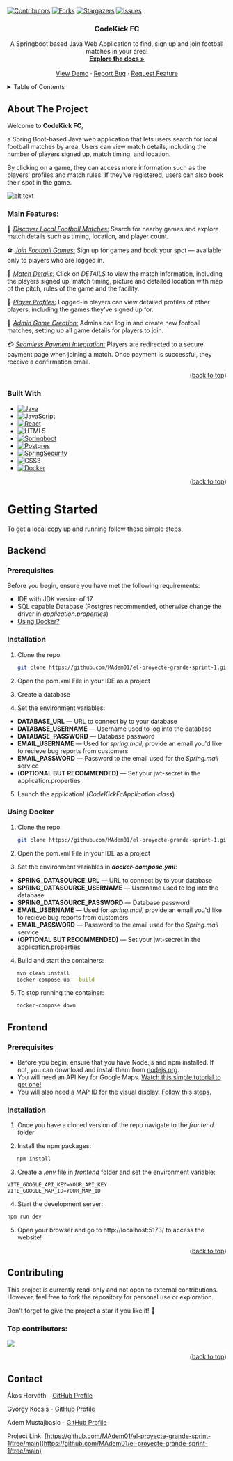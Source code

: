 <a id="readme-top"></a>

[![Contributors][contributors-shield]][contributors-url]
[![Forks][forks-shield]][forks-url]
[![Stargazers][stars-shield]][stars-url]
[![Issues][issues-shield]][issues-url]

<!-- PROJECT LOGO -->
<div align="center">
  <h3 align="center">CodeKick FC</h3>

  <p align="center">
    A Springboot based Java Web Application to find, sign up and join football matches in your area!
 <br />
    <a href="https://github.com/MAdem01/el-proyecte-grande-sprint-1"><strong>Explore the docs »</strong></a>
    <br />
    <br />
    <a href="https://github.com/MAdem01/el-proyecte-grande-sprint-1">View Demo</a>
    &middot;
    <a href="https://github.com/MAdem01/el-proyecte-grande-sprint-1/issues/new?labels=bug&template=bug-report---.md">Report Bug</a>
    &middot;
    <a href="https://github.com/MAdem01/el-proyecte-grande-sprint-1/issues/new?labels=enhancement&template=feature-request---.md">Request Feature</a>

</p>
</div>



<!-- TABLE OF CONTENTS -->
<details>
  <summary>Table of Contents</summary>
  <ol>
    <li>
      <a href="#about-the-project">About The Project</a>
      <ul>
         <li>
            <a href="#main-features">Main Features</a>
         </li>
         <li>
            <a href="#built-with">Built With</a>
         </li>
      </ul>
    </li>
    <li>
      <a href="#getting-started">Getting Started</a>
      <ul>
         <li>
            <a href="#backend">Backend</a>
         <ul>
            <li><a href="#backend-prerequisites">Prerequisites</a></li>
            <li><a href="#backend-installation">Installation</a></li>
         </ul>
         </li>
         <li>
            <a href="#frontend">Frontend</a>
         <ul>
            <li><a href="#frontend-prerequisites">Prerequisites</a></li>
            <li><a href="#frontend-installation">Installation</a></li>
         </ul>
         </li>
      </ul>
    </li>
    <li><a href="#contributing">Contributing</a></li>
    <li><a href="#contact">Contact</a></li>
    <li><a href="#acknowledgments">Acknowledgments</a></li>
  </ol>
</details>



<!-- ABOUT THE PROJECT -->

## About The Project

Welcome to **CodeKick FC**,

a Spring Boot-based Java web application that lets users search for local football matches by area. Users can view match
details, including the number of players signed up, match timing, and location.

By clicking on a game, they can access more information such as the players' profiles and match rules. If they've
registered, users can also book their spot in the game.

![alt text](https://i.imgur.com/Yp6e8p8.png)

### Main Features:

🔹 <u><i>Discover Local Football Matches:</i></u> Search for nearby games and explore match details such as timing,
location, and player count.

⚽ <u><i>Join Football Games:</i></u> Sign up for games and book your spot — available only to players who are logged in.

📝 <u><i>Match Details:</i></u> Click on _DETAILS_ to view the match information, including the players signed up, match
timing, picture and detailed location with map of the pitch, rules of the game and the facility.

👤 <u><i>Player Profiles:</i></u> Logged-in players can view detailed profiles of other players, including the games
they’ve signed up for.

🔑 <u><i>Admin Game Creation:</i></u> Admins can log in and create new football matches, setting up all game details for
players to join.

💳 <u><i>Seamless Payment Integration:</i></u> Players are redirected to a secure payment page when joining a match. Once
payment is successful, they receive a confirmation email.
<p align="right">(<a href="#readme-top">back to top</a>)</p>

### Built With

* [![Java][Java]][Java-url]
* [![JavaScript][Javascript-shield]][JavaScript-url]
* [![React][React-shield]][React-url]
* ![HTML5][HTML5-url]
* [![Springboot][boot-shield]][boot-url]
* [![Postgres][Postgre-shield]][postgre-url]
* [![SpringSecurity][security-shield]][security-url]
* ![CSS3][CSS3-url]
* [![Docker][Docker-shield]][Docker-url]

<p align="right">(<a href="#readme-top">back to top</a>)</p>

<!-- GETTING STARTED -->

# Getting Started

To get a local copy up and running follow these simple steps.

## Backend

<h3 id="backend-prerequisites">Prerequisites</h3>

Before you begin, ensure you have met the following requirements:

* IDE with JDK version of 17.
* SQL capable Database (Postgres recommended, otherwise change the driver in _application.properties_)
* <a href="#using-docker">Using Docker?</a>

<h3 id="backend-installation">Installation</h3>

1. Clone the repo:
   ```sh
   git clone https://github.com/MAdem01/el-proyecte-grande-sprint-1.git
   ```

2. Open the pom.xml File in your IDE as a project

3. Create a database

4. Set the environment variables:

* **DATABASE_URL** — URL to connect by to your database
* **DATABASE_USERNAME** — Username used to log into the database
* **DATABASE_PASSWORD** — Database password
* **EMAIL_USERNAME** — Used for _spring.mail_, provide an email you'd like to recieve bug reports from customers
* **EMAIL_PASSWORD** — Password to the email used for the _Spring.mail_ service
* **(OPTIONAL BUT RECOMMENDED)** — Set your jwt-secret in the application.properties

5. Launch the application! (_CodeKickFcApplication.class_)

### Using Docker

1. Clone the repo:
   ```sh
   git clone https://github.com/MAdem01/el-proyecte-grande-sprint-1.git
   ```

2. Open the pom.xml File in your IDE as a project


3. Set the environment variables in **_docker-compose.yml_**:

* **SPRING_DATASOURCE_URL** — URL to connect by to your database
* **SPRING_DATASOURCE_USERNAME** — Username used to log into the database
* **SPRING_DATASOURCE_PASSWORD** — Database password
* **EMAIL_USERNAME** — Used for _spring.mail_, provide an email you'd like to recieve bug reports from customers
* **EMAIL_PASSWORD** — Password to the email used for the _Spring.mail_ service
* **(OPTIONAL BUT RECOMMENDED)** — Set your jwt-secret in the application.properties


4. Build and start the containers:

```sh
   mvn clean install
   docker-compose up --build
```

5. To stop running the container:

```sh
   docker-compose down
```

## Frontend


<h3 id="frontend-prerequisites">Prerequisites</h3>

- Before you begin, ensure that you have Node.js and npm installed. If not, you can download and install them
  from <a href="https://nodejs.org/en/download">nodejs.org</a>.
- You will need an API Key for Google Maps. <a href="https://www.youtube.com/watch?v=hsNlz7-abd0&t=3s">Watch this simple tutorial to get one!</a>
- You will also need a MAP ID for the visual display. <a href="https://developers.google.com/maps/documentation/javascript/map-ids/get-map-id#create_map_ids">Follow this steps</a>.

<h3 id="frontend-installation">Installation</h3>

1. Once you have a cloned version of the repo navigate to the _frontend_ folder


2. Install the npm packages:

```sh
   npm install
```

3. Create a _.env_ file in _frontend_ folder and set the environment variable:

```
VITE_GOOGLE_API_KEY=YOUR_API_KEY
VITE_GOOGLE_MAP_ID=YOUR_MAP_ID
```

4. Start the development server:

```sh
npm run dev
```

5. Open your browser and go to http://localhost:5173/ to access the website!

<p align="right">(<a href="#readme-top">back to top</a>)</p>

<!-- CONTRIBUTING -->

## Contributing

This project is currently read-only and not open to external contributions.
However, feel free to fork the repository for personal use or exploration.

Don't forget to give the project a star if you like it! 🌟

### Top contributors:


<a href="https://github.com/MAdem01/el-proyecte-grande-sprint-1/graphs/contributors">
<img src="https://contrib.rocks/image?repo=MAdem01/el-proyecte-grande-sprint-1" />
</a>

<p align="right">(<a href="#readme-top">back to top</a>)</p>

<!-- CONTACT -->

## Contact

Ákos Horváth - [GitHub Profile](https://github.com/Akoss08)

György Kocsis - [GitHub Profile](https://github.com/Scroll120)

Adem Mustajbasic - [GitHub Profile](https://github.com/MAdem01)

Project
Link: [https://github.com/MAdem01/el-proyecte-grande-sprint-1/tree/main](https://github.com/MAdem01/el-proyecte-grande-sprint-1/tree/main)

<!-- MARKDOWN LINKS & IMAGES -->
<!-- https://www.markdownguide.org/basic-syntax/#reference-style-links -->

[contributors-shield]: https://img.shields.io/github/contributors/MAdem01/el-proyecte-grande-sprint-1.svg?style=for-the-badge

[contributors-url]: https://github.com/MAdem01/el-proyecte-grande-sprint-1/graphs/contributors

[forks-shield]: https://img.shields.io/github/forks/MAdem01/el-proyecte-grande-sprint-1.svg?style=for-the-badge

[forks-url]: https://github.com/MAdem01/el-proyecte-grande-sprint-1/network/members

[stars-shield]: https://img.shields.io/github/stars/MAdem01/el-proyecte-grande-sprint-1.svg?style=for-the-badge

[stars-url]: https://github.com/MAdem01/el-proyecte-grande-sprint-1/stargazers

[issues-shield]: https://img.shields.io/github/issues/MAdem01/el-proyecte-grande-sprint-1.svg?style=for-the-badge

[issues-url]: https://github.com/MAdem01/el-proyecte-grande-sprint-1/issues

[Java]: https://img.shields.io/badge/Java-ED8B00?style=for-the-badge&logo=openjdk&logoColor=white
[Java-url]: https://www.java.com/en/

[React-shield]: https://img.shields.io/badge/React-61DAFB?style=for-the-badge&logo=react&logoColor=black
[React-url]: https://react.dev/

[JavaScript-shield]: https://img.shields.io/badge/JavaScript-F7DF1E?style=for-the-badge&logo=javascript&logoColor=black
[JavaScript-url]: https://www.javascript.com/

[boot-shield]: https://img.shields.io/badge/Spring_Boot-6DB33F?style=for-the-badge&logo=spring-boot&logoColor=white
[boot-url]: https://spring.io/projects/spring-boot

[postgre-shield]: https://img.shields.io/badge/PostgreSQL-316192?style=for-the-badge&logo=postgresql&logoColor=white
[postgre-url]: https://www.postgresql.org/

[HTML5-url]: https://img.shields.io/badge/HTML5-E34F26?style=for-the-badge&logo=html5&logoColor=white

[security-shield]: https://img.shields.io/badge/Spring_Security-6DB33F?style=for-the-badge&logo=Spring-Security&logoColor=white
[security-url]: https://spring.io/projects/spring-security

[CSS3-url]: https://img.shields.io/badge/CSS3-1572B6?style=for-the-badge&logo=css3&logoColor=white

[Docker-shield]: https://img.shields.io/badge/docker-%230db7ed.svg?style=for-the-badge&logo=docker&logoColor=white
[Docker-url]: https://www.docker.com/

[google-url]: https://developers.google.com/maps/apis-by-platform
